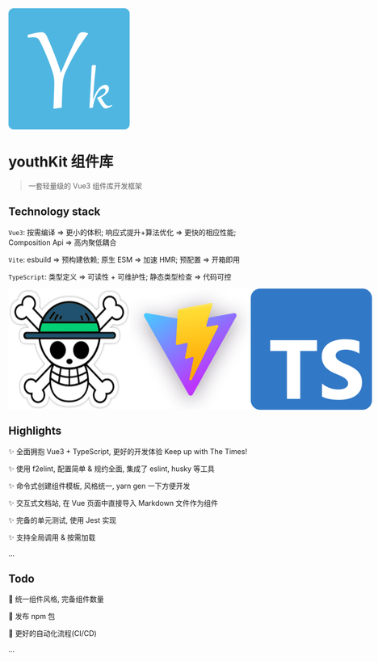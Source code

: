 <img src="./src/assets/youthKit.png" alt="Logo"/>

# youthKit 组件库

> 一套轻量级的 Vue3 组件库开发框架

## Technology stack

`Vue3`: 按需编译 => 更小的体积; 响应式提升+算法优化 => 更快的相应性能; Composition Api => 高内聚低耦合

`Vite`: esbuild => 预构建依赖; 原生 ESM => 加速 HMR; 预配置 => 开箱即用

`TypeScript`: 类型定义 => 可读性 + 可维护性; 静态类型检查 => 代码可控

<div style="display: flex">
  <img src="./src/assets/Vue3.png" alt="Vue3"/>

  <img src="./src/assets/Vite.png" alt="Vite"/>

  <img src="./src/assets/TS.png" alt="TS"/>
</div>

## Highlights

✨ 全面拥抱 Vue3 + TypeScript, 更好的开发体验 Keep up with The Times!

✨ 使用 f2elint, 配置简单 & 规约全面, 集成了 eslint, husky 等工具

✨ 命令式创建组件模板, 风格统一, yarn gen 一下方便开发

✨ 交互式文档站, 在 Vue 页面中直接导入 Markdown 文件作为组件

✨ 完备的单元测试, 使用 Jest 实现

✨ 支持全局调用 & 按需加载

...

## Todo

🎈 统一组件风格, 完备组件数量

🎈 发布 npm 包

🎈 更好的自动化流程(CI/CD)

...
